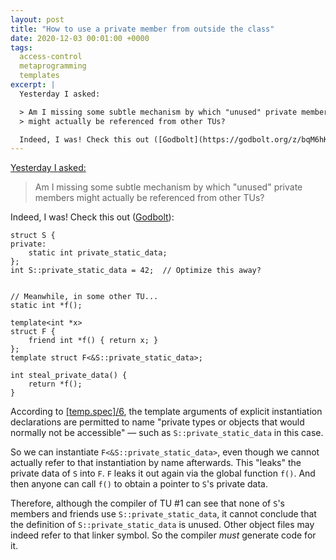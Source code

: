 ```yaml
---
layout: post
title: "How to use a private member from outside the class"
date: 2020-12-03 00:01:00 +0000
tags:
  access-control
  metaprogramming
  templates
excerpt: |
  Yesterday I asked:

  > Am I missing some subtle mechanism by which "unused" private members
  > might actually be referenced from other TUs?

  Indeed, I was! Check this out ([Godbolt](https://godbolt.org/z/bqM6hK)):
---
```


[Yesterday I asked:](/blog/2020/12/02/unused-private-member/)

> Am I missing some subtle mechanism by which "unused" private members
> might actually be referenced from other TUs?

Indeed, I was! Check this out ([Godbolt](https://godbolt.org/z/bqM6hK)):

    struct S {
    private:
        static int private_static_data;
    };
    int S::private_static_data = 42;  // Optimize this away?


    // Meanwhile, in some other TU...
    static int *f();

    template<int *x>
    struct F {
        friend int *f() { return x; }
    };
    template struct F<&S::private_static_data>;

    int steal_private_data() {
        return *f();
    }

According to [[temp.spec]/6](http://eel.is/c++draft/temp.spec#general-6),
the template arguments of explicit instantiation declarations are permitted
to name "private types or objects that would normally not be accessible" —
such as `S::private_static_data` in this case.

So we can instantiate `F<&S::private_static_data>`, even though we cannot
actually refer to that instantiation by name afterwards. This "leaks" the
private data of `S` into `F`. `F` leaks it out again via the global function
`f()`. And then anyone can call `f()` to obtain a pointer to `S`'s private
data.

Therefore, although the compiler of TU #1 can see that none of `S`'s members and
friends use `S::private_static_data`, it cannot conclude that
the definition of `S::private_static_data` is unused. Other object files
may indeed refer to that linker symbol. So the compiler _must_ generate code for it.

